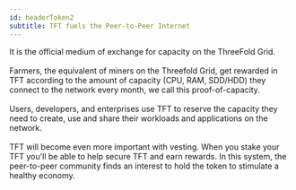 ```yaml
---
id: headerToken2
subtitle: TFT fuels the Peer-to-Peer Internet
---
```


It is the official medium of exchange for capacity on the ThreeFold Grid.
<br />
<br />
Farmers, the equivalent of miners on the Threefold Grid, get rewarded in TFT according to the amount of capacity (CPU, RAM, SDD/HDD) they connect to the network every month, we call this proof-of-capacity. 
<br />
<br />
Users, developers, and enterprises use TFT to reserve the capacity they need to create, use and share their workloads and applications on the network.
<br />
<br />
TFT will become even more important with vesting. When you stake your TFT you'll be able to help secure TFT and earn rewards. In this system, the peer-to-peer community finds an interest to hold the token to stimulate a healthy economy.
